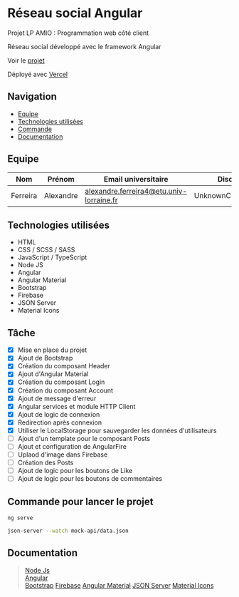 # Réseau social Angular

Projet LP AMIO : Programmation web côté client

Réseau social développé avec le framework Angular

Voir le [projet](https://social-media-angular.vercel.app/)

Déployé avec [Vercel](https://vercel.com/)

## Navigation

- [Equipe](#equipe)
- [Technologies utilisées](#technologies)
- [Commande](#commande)
- [Documentation](#documentation)

## <a name="equipe"></a>Equipe

| Nom | Prénom | Email universitaire | Discord | Github |
| - | - | - | - | - |
| Ferreira | Alexandre | alexandre.ferreira4@etu.univ-lorraine.fr | UnknownChick#9543 | [UnknownChick](https://github.com/UnknownChick) |

## <a name="technologies"></a>Technologies utilisées

+ HTML
+ CSS / SCSS / SASS
+ JavaScript / TypeScript
+ Node JS
+ Angular
+ Angular Material
+ Bootstrap
+ Firebase
+ JSON Server
+ Material Icons

## <a name="tache"></a>Tâche

* [x] Mise en place du projet
* [x] Ajout de Bootstrap
* [x] Création du composant Header
* [x] Ajout d'Angular Material
* [x] Création du composant Login
* [x] Création du composant Account
* [x] Ajout de message d'erreur
* [x] Angular services et module HTTP Client
* [x] Ajout de logic de connexion
* [x] Redirection après connexion
* [x] Utiliser le LocalStorage pour sauvegarder les données d'utilisateurs
* [ ] Ajout d'un template pour le composant Posts
* [ ] Ajout et configuration de AngularFire
* [ ] Uplaod d'image dans Firebase
* [ ] Création des Posts
* [ ] Ajout de logic pour les boutons de Like
* [ ] Ajout de logic pour les boutons de commentaires
 
## <a name="commande"></a>Commande pour lancer le projet

```Bash
ng serve
```

```Bash
json-server --watch mock-api/data.json
```

## <a name="documentation"></a>Documentation

> [Node Js](https://nodejs.org/en/docs/)\
> [Angular](https://angular.io/docs)\
> [Bootstrap](https://getbootstrap.com/docs/5.1/getting-started/introduction/)
> [Firebase](https://firebase.google.com/docs)
> [Angular Material](https://material.angular.io/)
> [JSON Server](https://www.npmjs.com/package/json-server)
> [Material Icons](https://fonts.google.com/icons)
